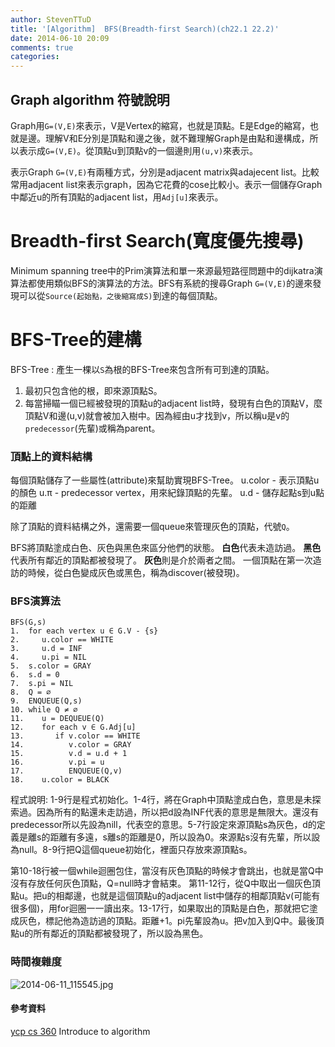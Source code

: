 ```yaml
---
author: StevenTTuD
title: '[Algorithm]  BFS(Breadth-first Search)(ch22.1 22.2)'
date: 2014-06-10 20:09
comments: true
categories:
---
```


## Graph algorithm 符號說明

  Graph用```G=(V,E)```來表示，V是Vertex的縮寫，也就是頂點。E是Edge的縮寫，也就是邊。理解V和E分別是頂點和邊之後，就不難理解Graph是由點和邊構成，所以表示成```G=(V,E)```。從頂點u到頂點v的一個邊則用```(u,v)```來表示。

  表示Graph ```G=(V,E)```有兩種方式，分別是adjacent matrix與adajecent list。比較常用adjacent list來表示graph，因為它花費的cose比較小。表示一個儲存Graph中鄰近u的所有頂點的adjacent list，用```Adj[u]```來表示。

# Breadth-first Search(寬度優先搜尋)

Minimum spanning tree中的Prim演算法和單一來源最短路徑問題中的dijkatra演算法都使用類似BFS的演算法的方法。BFS有系統的搜尋Graph ```G=(V,E)```的邊來發現可以從```Source(起始點，之後縮寫成S)```到達的每個頂點。

# BFS-Tree的建構

BFS-Tree : 產生一棵以```S```為根的BFS-Tree來包含所有可到達的頂點。

1. 最初只包含他的根，即來源頂點S。
2. 每當掃瞄一個已經被發現的頂點u的adjacent list時，發現有白色的頂點V，麼頂點V和邊(u,v)就會被加入樹中。因為經由u才找到v，所以稱u是v的```predecessor```(先輩)或稱為parent。

### 頂點上的資料結構
每個頂點儲存了一些屬性(attribute)來幫助實現BFS-Tree。
u.color - 表示頂點u的顏色
u.π - predecessor vertex，用來紀錄頂點的先輩。
u.d - 儲存起點s到u點的距離

除了頂點的資料結構之外，還需要一個queue來管理灰色的頂點，代號```Q```。

BFS將頂點塗成白色、灰色與黑色來區分他們的狀態。
**白色**代表未造訪過。
**黑色**代表所有鄰近的頂點都被發現了。
**灰色**則是介於兩者之間。
一個頂點在第一次造訪的時候，從白色變成灰色或黑色，稱為discover(被發現)。

### BFS演算法
```
BFS(G,s)
1.  for each vertex u ∈ G.V - {s}
2.     u.color == WHITE
3.     u.d = INF
4.     u.pi = NIL
5.  s.color = GRAY
6.  s.d = 0
7.  s.pi = NIL
8.  Q = ∅
9.  ENQUEUE(Q,s)
10. while Q ≠ ∅
11.    u = DEQUEUE(Q)
12.    for each v ∈ G.Adj[u]
13.       if v.color == WHITE
14.          v.color = GRAY
15.          v.d = u.d + 1
16.          v.pi = u
17.          ENQUEUE(Q,v)
18.    u.color = BLACK
```
程式說明: 1-9行是程式初始化。1-4行，將在Graph中頂點塗成白色，意思是未探索過。因為所有的點還未走訪過，所以把d設為INF代表的意思是無限大。還沒有predecessor所以先設為nill，代表空的意思。5-7行設定來源頂點s為灰色，d的定義是離s的距離有多遠，s離s的距離是0，所以設為0。來源點s沒有先輩，所以設為null。8-9行把Q這個queue初始化，裡面只存放來源頂點s。

第10-18行被一個while迴圈包住，當沒有灰色頂點的時候才會跳出，也就是當Q中沒有存放任何灰色頂點，Q=null時才會結束。
第11-12行，從Q中取出一個灰色頂點u。把u的相鄰邊，也就是這個頂點u的adjacent list中儲存的相鄰頂點v(可能有很多個)，用for迴圈一一讀出來。13-17行，如果取出的頂點是白色，那就把它塗成灰色，標記他為造訪過的頂點。距離+1。pi先輩設為u。把v加入到Q中。最後頂點u的所有鄰近的頂點都被發現了，所以設為黑色。

### 時間複雜度

![2014-06-11_115545.jpg](http://user-image.logdown.io/user/6141/blog/6148/post/205643/fYcrGvLnQYaCdOXKppAG_2014-06-11_115545.jpg)

#### 參考資料
[ycp cs 360](http://faculty.ycp.edu/~dbabcock/cs360/lectures/lecture16.html)
Introduce to algorithm